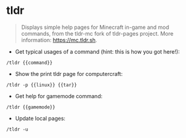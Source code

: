 # tldr

> Displays simple help pages for Minecraft in-game and mod commands, from the tldr-mc fork of tldr-pages project.
> More information: <https://mc.tldr.sh>.

- Get typical usages of a command (hint: this is how you got here!):

`/tldr {{command}}`

- Show the print tldr page for computercraft:

`/tldr -p {{linux}} {{tar}}`

- Get help for gamemode command:

`/tldr {{gamemode}}`

- Update local pages:

`/tldr -u`
